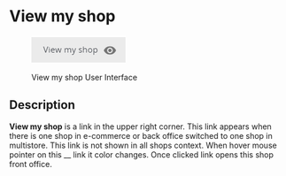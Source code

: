 # View my shop

<figure><img src="../../../.gitbook/assets/image (23).png" alt=""><figcaption><p>View my shop User Interface</p></figcaption></figure>

## Description

**View my shop** is a link in the upper right corner. This link appears when there is one shop in e-commerce or back office switched to one shop in multistore. This link is not shown in all shops context. When hover mouse pointer on this __ link it color changes. Once clicked link opens this shop front office.

